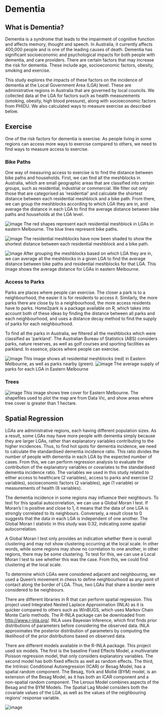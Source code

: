 # Dementia


## What is Dementia?

Dementia is a syndrome that leads to the impairment of cognitive function and affects memory, thought and speech. In Australia, it currently affects 400,000 people and is one of the leading causes of death. Dementia has significant socioeconomic and psychological impacts for both people with dementia, and care providers. There are certain factors that may increase the risk for dementia. These include age, socioeconomic factors, obesity, smoking and exercise. 


This study explores the impacts of these factors on the incidence of dementia at the Local Government Area (LGA) level. These are administrative regions in Australia that are governed by local councils. We collected data at the LGA for factors such as health measurements (smoking, obesity, high blood pressure), along with socioeconomic factors from PHIDU. We also calculated ways to measure exercise as described below.


## Exercise

One of the risk factors for dementia is exercise. As people living in some regions can access more ways to exercise compared to others, we need to find ways to measure access to exercise. 

### Bike Paths
One way of measuring access to exercise is to find the distance between bike paths and households. First, we can find all the meshblocks in Australia, which are small geographic areas that are classified into certain groups, such as residential, industrial or commercial. We filter out only those that are categorised as 'residential' and calculate the shortest distance between each residential meshblock and a bike path. From there, we can group the meshblocks according to which LGA they are in, and average the distance in each LGA to find the average distance between bike paths and households at the LGA level. 

![image](https://user-images.githubusercontent.com/78997343/217757271-aec0b4b0-dbda-4487-9559-67351b2b8c77.png)
The red shapes represent each residential meshblock in LGAs in eastern Melbourne. The blue lines represent bike paths. 

![image](https://user-images.githubusercontent.com/78997343/217757728-91462f1a-814d-45ac-80b6-0c61419c246b.png)
The residential meshblocks have now been shaded to show the shortest distance between each residential meshblock and a bike path.

![image](https://user-images.githubusercontent.com/78997343/217968575-2682d4cd-849e-4109-8203-efd8d546d64d.png)
After grouping the meshblocks based on which LGA they are in, we can average all the meshblocks in a given LGA to find the average distance between bike paths and residential meshblocks for that LGA. This image shows the average distance for LGAs in eastern Melbourne.


### Access to Parks
Parks are places where people can exercise. The closer a park is to a neighbourhood, the easier it is for residents to access it. Similarly, the more parks there are close by to a neighbourhood, the more access residents have to parks. Home2park is a package available on R, which takes into account both of these ideas by finding the distance between all parks and each neighbourhood, and uses a distance decay method to find the supply of parks for each neighbourhood. 

To find all the parks in Australia, we filtered all the meshblocks which were classified as 'parkland'. The Australian Bureau of Statistics (ABS) considers parks, nature reserves, as well as golf courses and sporting facilities as parkland. In essence, places where people can exercise. 

![image](https://user-images.githubusercontent.com/78997343/217981390-411eb6d7-050c-40e2-a99f-3c62a01a6e4e.png)
This image shows all residential meshblocks (red) in Eastern Melbourne, as well as parks nearby (green).
![image](https://user-images.githubusercontent.com/78997343/218019626-79220ad5-eb2e-4d20-bed1-7b9b143be9bb.png)
The average supply of parks for each LGA in Eastern Melbourne

### Trees
![image](https://user-images.githubusercontent.com/78997343/218587448-3879c28e-d808-4b5e-8c4e-d4e3dbc18c9d.png)
This image shows tree cover for Eastern Melbourne. The shapefiles used to plot the map are from Data Vic, and show areas where tree cover is greater than 1 hectare. 

## Spatial Regression
LGAs are administrative regions, each having different population sizes. As a result, some LGAs may have more people with dementia simply because they are larger LGAs, rather than explanatory variables contributing to the higher incidences. Thus, to find hot spots for dementia incidence, we need to calculate the standardised dementia incidence ratio. This ratio divides the number of people with dementia in each LGA by the expected number of cases. From this, we can perform regression analysis to evaluate the contribution of the explanatory variables or covariates to the standardised dementia incidence ratio. The variables we used in this study related to either access to healthcare (2 variables), access to parks and exercise (2 variables), socioeconomic factors (2 variables), age (1 variable) or measurements of health (8 variables).

The dementia incidence in some regions may influence their neighbours. To test for this spatial autocorrelation, we can use a Global Moran I test. If Moran’s I is positive and close to 1, it means that the data of one LGA is strongly correlated to its neighbours. Conversely, a result close to 0 suggests that the data in each LGA is independent of one another. The Global Moran I statistic in this study was 0.32, indicating some spatial autocorrelation. 

A Global Moran I test only provides an indication whether there is overall clustering and may not show clustering occurring at the local scale. In other words, while some regions may show no correlation to one another, in other regions, there may be some clustering. To test for this, we can use a Local Moran I test to see whether this was the case. From this, we could find clustering at the local scale.

To determine which LGAs were considered adjacent and neighbouring, we used a Queen’s movement in chess to define neighbourhood as any point of contact along the border of LGA. Thus, two LGAs that share a border were considered to be neighbours. 

There are different libraries in R that can perform spatial regression. This project used Integrated Nested Laplace Approximation (INLA) as it is quicker compared to others such as WinBUGS, which uses Markov Chain Monte Carlo methods. The R-INLA package can be downloaded from http://www.r-inla.org/. INLA uses Bayesian Inference, which first finds prior distributions of parameters before considering the observed data. INLA approximates the posterior distribution of parameters by computing the likelihood of the prior distributions based on observed data.

There are different models available in the R-INLA package. This project used six models. The first is the baseline Fixed Effects Model, a multivariate Poisson regression model, that only considers explanatory variables. The second model has both fixed effects as well as random effects. The third, the Intrinsic Conditional Autoregression (ICAR) or Besag Model, has a spatial random component. The Besag, York and Mollié (BYM) model, is an extension of the Besag Model, as it has both an ICAR component and a non-spatial random component. The Leroux Model combines aspects of the Besag and the BYM Models. The Spatial Lag Model considers both the covariate values of the LGA, as well as the values of the neighbouring regions' response variable.


![image](https://user-images.githubusercontent.com/78997343/219908191-0d50a91a-0a34-4c36-9ef0-9d050165490b.png)


